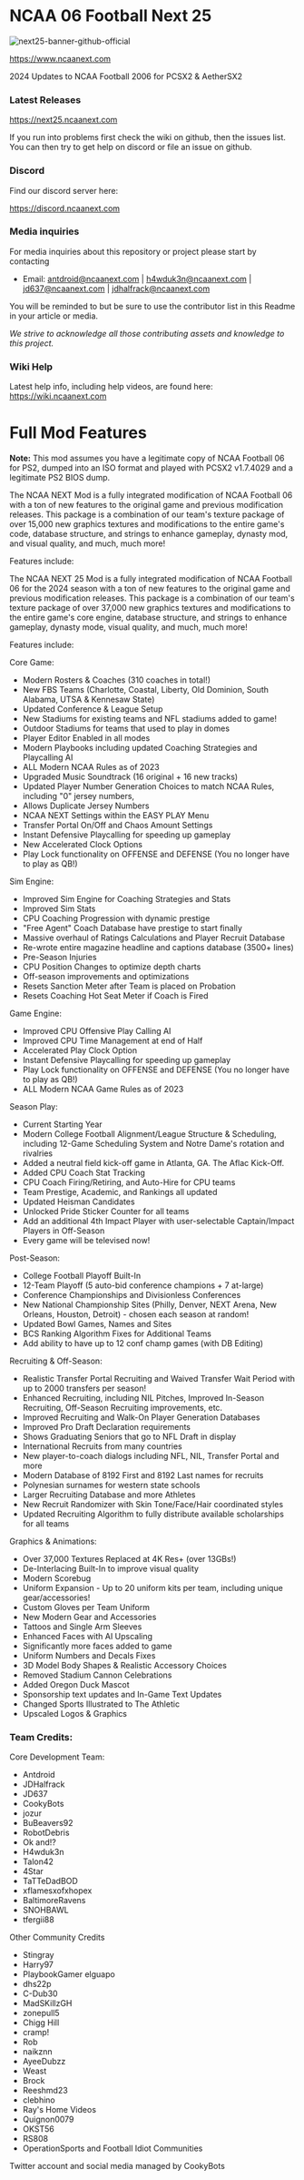 # NCAA 06 Football Next 25

![next25-banner-github-official](https://github.com/user-attachments/assets/32fa1eb8-8baf-4bc6-a5a1-38f2886503f9)



https://www.ncaanext.com

2024 Updates to NCAA Football 2006 for PCSX2 & AetherSX2

### Latest Releases

https://next25.ncaanext.com

If you run into problems first check the wiki on github, then the issues list. You can then try to get help on discord or file an issue on github.

### Discord

Find our discord server here:

https://discord.ncaanext.com

### Media inquiries

For media inquiries about this repository or project please start by contacting 

* Email: antdroid@ncaanext.com | h4wduk3n@ncaanext.com | jd637@ncaanext.com | jdhalfrack@ncaanext.com

You will be reminded to but be sure to use the contributor list in this Readme in your article or media.

*We strive to acknowledge all those contributing assets and knowledge to this project.*

### Wiki Help

Latest help info, including help videos, are found here:
https://wiki.ncaanext.com

# Full Mod Features

**Note:** This mod assumes you have a legitimate copy of NCAA Football 06 for PS2, dumped into an ISO format and played with PCSX2 v1.7.4029 and a legitimate PS2 BIOS dump.


The NCAA NEXT Mod is a fully integrated modification of NCAA Football 06 with a ton of new features to the original game and previous modification releases. This package is a combination of our team's texture package of over 15,000 new graphics textures and modifications to the entire game's code, database structure, and strings to enhance gameplay, dynasty mod, and visual quality, and much, much more! 

Features include:

The NCAA NEXT 25 Mod is a fully integrated modification of NCAA Football 06 for the 2024 season with a ton of new features to the original game and previous modification releases. This package is a combination of our team's texture package of over 37,000 new graphics textures and modifications to the entire game's core engine, database structure, and strings to enhance gameplay, dynasty mode, visual quality, and much, much more!

Features include:

Core Game:
- Modern Rosters & Coaches (310 coaches in total!)
- New FBS Teams (Charlotte, Coastal, Liberty, Old Dominion, South Alabama, UTSA & Kennesaw State)
- Updated Conference & League Setup
- New Stadiums for existing teams and NFL stadiums added to game!
- Outdoor Stadiums for teams that used to play in domes
- Player Editor Enabled in all modes
- Modern Playbooks including updated Coaching Strategies and Playcalling AI
- ALL Modern NCAA Rules as of 2023
- Upgraded Music Soundtrack (16 original + 16 new tracks)
- Updated Player Number Generation Choices to match NCAA Rules, including "0" jersey numbers, 
- Allows Duplicate Jersey Numbers
- NCAA NEXT Settings within the EASY PLAY Menu
- Transfer Portal On/Off and Chaos Amount Settings
- Instant Defensive Playcalling for speeding up gameplay
- New Accelerated Clock Options 
- Play Lock functionality on OFFENSE and DEFENSE (You no longer have to play as QB!)

Sim Engine:
- Improved Sim Engine for Coaching Strategies and Stats
- Improved Sim Stats
- CPU Coaching Progression with dynamic prestige
- "Free Agent" Coach Database have prestige to start finally
- Massive overhaul of Ratings Calculations and Player Recruit Database
- Re-wrote entire magazine headline and captions database (3500+ lines)
- Pre-Season Injuries
- CPU Position Changes to optimize depth charts
- Off-season improvements and optimizations
- Resets Sanction Meter after Team is placed on Probation
- Resets Coaching Hot Seat Meter if Coach is Fired

Game Engine:
- Improved CPU Offensive Play Calling AI
- Improved CPU Time Management at end of Half
- Accelerated Play Clock Option
- Instant Defensive Playcalling for speeding up gameplay
- Play Lock functionality on OFFENSE and DEFENSE (You no longer have to play as QB!)
- ALL Modern NCAA Game Rules as of 2023

Season Play:
- Current Starting Year
- Modern College Football Alignment/League Structure & Scheduling, including 12-Game Scheduling System and Notre Dame's rotation and rivalries
- Added a neutral field kick-off game in Atlanta, GA. The Aflac Kick-Off.
- Added CPU Coach Stat Tracking
- CPU Coach Firing/Retiring, and Auto-Hire for CPU teams
- Team Prestige, Academic, and Rankings all updated
- Updated Heisman Candidates
- Unlocked Pride Sticker Counter for all teams
- Add an additional 4th Impact Player with user-selectable Captain/Impact Players in Off-Season
- Every game will be televised now!

Post-Season:
- College Football Playoff Built-In 
- 12-Team Playoff (5 auto-bid conference champions + 7 at-large)
- Conference Championships and Divisionless Conferences
- New National Championship Sites (Philly, Denver, NEXT Arena, New Orleans, Houston, Detroit) - chosen each season at random!
- Updated Bowl Games, Names and Sites
- BCS Ranking Algorithm Fixes for Additional Teams
- Add ability to have up to 12 conf champ games (with DB Editing)

Recruiting & Off-Season:
- Realistic Transfer Portal Recruiting and Waived Transfer Wait Period with up to 2000 transfers per season!
- Enhanced Recruiting, including NIL Pitches, Improved In-Season Recruiting, Off-Season Recruiting improvements, etc.
- Improved Recruiting and Walk-On Player Generation Databases
- Improved Pro Draft Declaration requirements
- Shows Graduating Seniors that go to NFL Draft in display
- International Recruits from many countries
- New player-to-coach dialogs including NFL, NIL, Transfer Portal and more
- Modern Database of 8192 First and 8192 Last names for recruits
- Polynesian surnames for western state schools
- Larger Recruiting Database and more Athletes
- New Recruit Randomizer with Skin Tone/Face/Hair coordinated styles
- Updated Recruiting Algorithm to fully distribute available scholarships for all teams

Graphics & Animations:
- Over 37,000 Textures Replaced at 4K Res+ (over 13GBs!)
- De-Interlacing Built-In to improve visual quality
- Modern Scorebug
- Uniform Expansion - Up to 20 uniform kits per team, including unique gear/accessories!
- Custom Gloves per Team Uniform
- New Modern Gear and Accessories
- Tattoos and Single Arm Sleeves
- Enhanced Faces with AI Upscaling
- Significantly more faces added to game
- Uniform Numbers and Decals Fixes
- 3D Model Body Shapes & Realistic Accessory Choices
- Removed Stadium Cannon Celebrations
- Added Oregon Duck Mascot
- Sponsorship text updates and In-Game Text Updates
- Changed Sports Illustrated to The Athletic
- Upscaled Logos & Graphics

### **Team Credits:**

Core Development Team:
- Antdroid
- JDHalfrack
- JD637
- CookyBots
- jozur
- BuBeavers92
- RobotDebris
- Ok and!?
- H4wduk3n
- Talon42
- 4Star
- TaTTeDadBOD
- xflamesxofxhopex
- BaltimoreRavens
- SNOHBAWL
- tfergii88

Other Community Credits
- Stingray
- Harry97
- PlaybookGamer
  elguapo
- dhs22p
- C-Dub30
- MadSKillzGH
- zonepull5
- Chigg Hill
- cramp!
- Rob
- naikznn
- AyeeDubzz
- Weast
- Brock
- Reeshmd23
- clebhino
- Ray's Home Videos
- Quignon0079
- OKST56
- RS808
- OperationSports and Football Idiot Communities


Twitter account and social media managed by CookyBots
